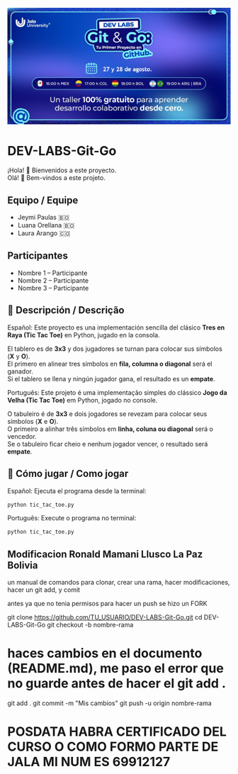 
![Imagen del evento](/devlab%20intro.jpeg)

# DEV-LABS-Git-Go

¡Hola! 👋 Bienvenidos a este proyecto.  
Olá! 👋 Bem-vindos a este projeto.

## Equipo / Equipe
- Jeymi Paulas 🇧🇴 
- Luana Orellana 🇧🇴  
- Laura Arango 🇨🇴

## Participantes
- Nombre 1 – Participante
- Nombre 2 – Participante 
- Nombre 3 – Participante


## 📖 Descripción / Descrição

Español:
Este proyecto es una implementación sencilla del clásico **Tres en Raya (Tic Tac Toe)** en Python, jugado en la consola.  

El tablero es de **3x3** y dos jugadores se turnan para colocar sus símbolos (**X** y **O**).  
El primero en alinear tres símbolos en **fila, columna o diagonal** será el ganador.  
Si el tablero se llena y ningún jugador gana, el resultado es un **empate**.

Português:
Este projeto é uma implementação simples do clássico **Jogo da Velha (Tic Tac Toe)** em Python, jogado no console.  

O tabuleiro é de **3x3** e dois jogadores se revezam para colocar seus símbolos (**X** e **O**).  
O primeiro a alinhar três símbolos em **linha, coluna ou diagonal** será o vencedor.  
Se o tabuleiro ficar cheio e nenhum jogador vencer, o resultado será **empate**.

## 🚀 Cómo jugar / Como jogar

Español:
Ejecuta el programa desde la terminal:  
   ```bash
   python tic_tac_toe.py
   ````
Português:
Execute o programa no terminal:  
   ```bash
   python tic_tac_toe.py
   ```



## Modificacion Ronald Mamani Llusco La Paz Bolivia
un manual de comandos para clonar, crear una rama, hacer modificaciones, hacer un git add, y comit

antes ya que no tenia permisos para hacer un push se hizo un FORK

git clone https://github.com/TU_USUARIO/DEV-LABS-Git-Go.git
cd DEV-LABS-Git-Go
git checkout -b nombre-rama
# haces cambios  en el documento (README.md), me paso el error que no guarde antes de hacer el git add .
git add .
git commit -m "Mis cambios"
git push -u origin nombre-rama

# POSDATA HABRA CERTIFICADO DEL CURSO O COMO FORMO PARTE DE JALA MI NUM ES 69912127